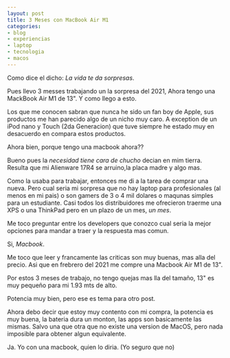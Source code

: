 ```yaml
---
layout: post
title: 3 Meses con MacBook Air M1
categories:
- blog
- experiencias
- laptop
- tecnologia
- macos
---
```


Como dice el dicho: *La vida te da sorpresas*.

Pues llevo 3 messes trabajando un la sorpresa del 2021, Ahora tengo una MackBook Air M1 de 13".  Y como llego a esto.

Los que me conocen sabran que nunca he sido un fan boy de Apple, sus productos me han parecido algo de un nicho muy caro.  A exception de un iPod nano y Touch (2da Generacion) que tuve siempre he estado muy en desacuerdo en compara estos productos.

Ahora bien, porque tengo una macbook ahora??

Bueno pues la *necesidad tiene cara de chucho* decian en mim tierra.  Resulta que mi Alienware 17R4 se arruino,la placa madre y algo mas.

Como la usaba para trabajar, entonces me di a la tarea de comprar una nueva.  Pero cual seria mi sorpresa que no hay laptop para profesionales (al menos en mi pais) o son gamers de 3 o 4 mil dolares o maqunas simples para un estudiante.  Casi todos los distribuidores me ofrecieron traerme una XPS o una ThinkPad pero en un plazo de un mes, *un mes*.

Me toco preguntar entre los developers que conozco cual seria la mejor opciones para mandar a traer y la respuesta mas comun.


Si, *Macbook*.

Me toco que leer y francamente las criticas son muy buenas, mas alla del precio.  Asi que en frebrero del 2021 me compre una Macbook Air M1 de 13".

Por estos 3 meses de trabajo, no tengo quejas mas lla del tamaño, 13" es muy pequeño para mi 1.93 mts de alto.

Potencia muy bien, pero ese es tema para otro post.

Ahora debo decir que estoy muy contento con mi compra, la potencia es muy buena, la bateria dura un monton, las apps son basicamente las mismas.  Salvo una que otra que no existe una version de MacOS, pero nada imposible para obtener algun equivalente.

Ja.   Yo con una macbook, quien lo diria. (Yo seguro que no)

